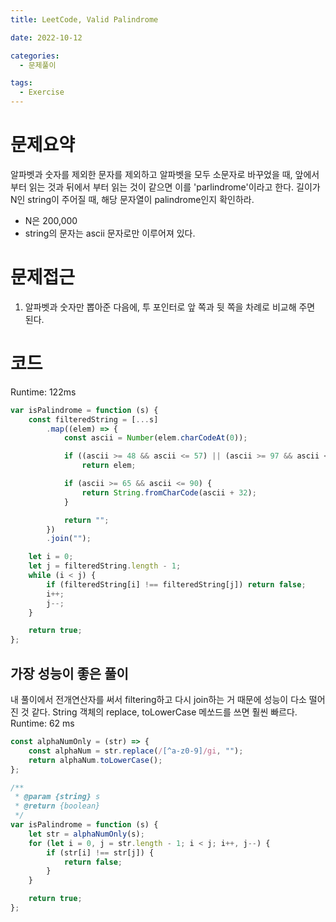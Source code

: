 ```yaml
---
title: LeetCode, Valid Palindrome

date: 2022-10-12

categories:
  - 문제풀이

tags:
  - Exercise
---
```


# 문제요약

알파벳과 숫자를 제외한 문자를 제외하고 알파벳을 모두 소문자로 바꾸었을 때, 앞에서부터 읽는 것과 뒤에서 부터 읽는 것이 같으면 이를 'parlindrome'이라고 한다. 길이가 N인 string이 주어질 때, 해당 문자열이 palindrome인지 확인하라.

- N은 200,000
- string의 문자는 ascii 문자로만 이루어져 있다.

# 문제접근

1. 알파벳과 숫자만 뽑아준 다음에, 투 포인터로 앞 쪽과 뒷 쪽을 차례로 비교해 주면 된다.

# 코드

Runtime: 122ms

```javascript
var isPalindrome = function (s) {
	const filteredString = [...s]
		.map((elem) => {
			const ascii = Number(elem.charCodeAt(0));

			if ((ascii >= 48 && ascii <= 57) || (ascii >= 97 && ascii <= 122))
				return elem;

			if (ascii >= 65 && ascii <= 90) {
				return String.fromCharCode(ascii + 32);
			}

			return "";
		})
		.join("");

	let i = 0;
	let j = filteredString.length - 1;
	while (i < j) {
		if (filteredString[i] !== filteredString[j]) return false;
		i++;
		j--;
	}

	return true;
};
```

## 가장 성능이 좋은 풀이

내 풀이에서 전개연산자를 써서 filtering하고 다시 join하는 거 때문에 성능이 다소 떨어진 것 같다. String 객체의 replace, toLowerCase 메쏘드를 쓰면 훨씬 빠르다.
Runtime: 62 ms

```javascript
const alphaNumOnly = (str) => {
	const alphaNum = str.replace(/[^a-z0-9]/gi, "");
	return alphaNum.toLowerCase();
};

/**
 * @param {string} s
 * @return {boolean}
 */
var isPalindrome = function (s) {
	let str = alphaNumOnly(s);
	for (let i = 0, j = str.length - 1; i < j; i++, j--) {
		if (str[i] !== str[j]) {
			return false;
		}
	}

	return true;
};
```
